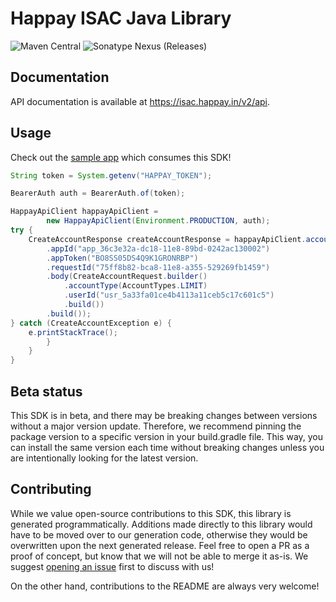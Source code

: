 # Happay ISAC Java Library

![Maven Central](https://img.shields.io/maven-central/v/com.happay/happay-java) 
![Sonatype Nexus (Releases)](https://img.shields.io/nexus/r/com.happay/happay-java?server=https%3A%2F%2Fs01.oss.sonatype.org)

## Documentation

API documentation is available at <https://isac.happay.in/v2/api>.

## Usage

Check out the [sample app](sample-app/src/main/java/sample/App.java) which consumes this SDK!

```java
String token = System.getenv("HAPPAY_TOKEN");

BearerAuth auth = BearerAuth.of(token);

HappayApiClient happayApiClient =
        new HappayApiClient(Environment.PRODUCTION, auth);
try {
    CreateAccountResponse createAccountResponse = happayApiClient.account().createAccount(CreateAccount.Request.builder()
        .appId("app_36c3e32a-dc18-11e8-89bd-0242ac130002")
        .appToken("BO8SS05DS4Q9K1GRONRBP")
        .requestId("75ff8b82-bca8-11e8-a355-529269fb1459")
        .body(CreateAccountRequest.builder()
            .accountType(AccountTypes.LIMIT)
            .userId("usr_5a33fa01ce4b4113a11ceb5c17c601c5")
            .build())
        .build());
} catch (CreateAccountException e) {
    e.printStackTrace();
        }
    }
}
```

## Beta status

This SDK is in beta, and there may be breaking changes between versions without a major version update. Therefore, we recommend pinning the package version to a specific version in your build.gradle file. This way, you can install the same version each time without breaking changes unless you are intentionally looking for the latest version.

## Contributing

While we value open-source contributions to this SDK, this library is generated programmatically. Additions made directly to this library would have to be moved over to our generation code, otherwise they would be overwritten upon the next generated release. Feel free to open a PR as a proof of concept, but know that we will not be able to merge it as-is. We suggest [opening an issue](https://github.com/fern-happay/happay-java/issues) first to discuss with us!

On the other hand, contributions to the README are always very welcome!
